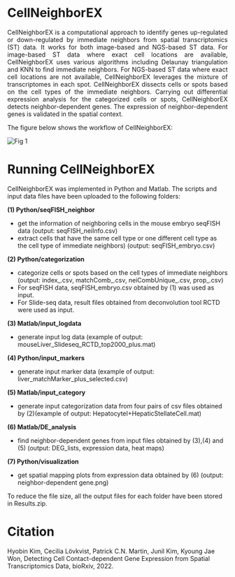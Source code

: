 # CellNeighborEX
<p align="justify">CellNeighborEX is a computational approach to identify genes up-regulated or down-regulated by immediate neighbors from spatial transcriptomics (ST) data. It works for both image-based and NGS-based ST data. For image-based ST data where exact cell locations are available, CellNeighborEX uses various algorithms including Delaunay triangulation and KNN to find immediate neighbors. For NGS-based ST data where exact cell locations are not available, CellNeighborEX leverages the mixture of transcriptomes in each spot. CellNeighborEX dissects cells or spots based on the cell types of the immediate neighbors. Carrying out differential expression analysis for the categorized cells or spots, CellNeighborEX detects neighbor-dependent genes. The expression of neighbor-dependent genes is validated in the spatial context.</p> 

The figure below shows the workflow of CellNeighborEX:

![Fig 1](https://user-images.githubusercontent.com/99720939/229945240-2c9a2ef9-2566-496f-9981-0823cd95b813.png)

# Running CellNeighborEX
CellNeighborEX was implemented in Python and Matlab. The scripts and input data files have been uploaded to the following folders:

**(1) Python/seqFISH_neighbor**

- get the information of neighboring cells in the mouse embryo seqFISH data (output: seqFISH_neiInfo.csv)
- extract cells that have the same cell type or one different cell type as the cell type of immediate neighbors)  (output: seqFISH_embryo.csv)

**(2) Python/categorization**

- categorize cells or spots based on the cell types of immediate neighbors (output: index_.csv, matchComb_.csv, neiCombUnique_.csv, prop_.csv)
- For seqFISH data, seqFISH_embryo.csv obtained by (1) was used as input.
- For Slide-seq data, result files obtained from deconvolution tool RCTD were used as input.

**(3) Matlab/input_logdata**

- generate input log data (example of output: mouseLiver_Slideseq_RCTD_top2000_plus.mat)

**(4) Python/input_markers**

- generate input marker data (example of output: liver_matchMarker_plus_selected.csv)

**(5) Matlab/input_category**

- generate input categorization data from four pairs of csv files obtained by (2)(example of output: HepatocyteI+HepaticStellateCell.mat)

**(6) Matlab/DE_analysis**

- find neighbor-dependent genes from input files obtained by (3),(4) and (5) (output: DEG_lists, expression data, heat maps)

**(7) Python/visualization**

- get spatial mapping plots from expression data obtained by (6) (output: neighbor-dependent gene.png)

To reduce the file size, all the output files for each folder have been stored in Results.zip.

# Citation
Hyobin Kim, Cecilia Lövkvist, Patrick C.N. Martin, Junil Kim, Kyoung Jae Won, Detecting Cell Contact-dependent Gene Expression from Spatial Transcriptomics Data, bioRxiv, 2022.
